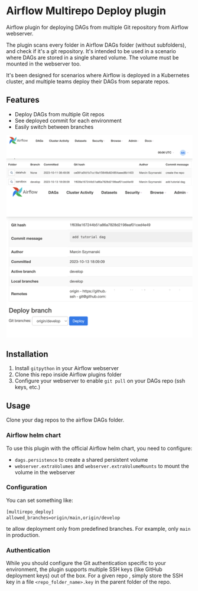 # Airflow Multirepo Deploy plugin

Airflow plugin for deploying DAGs from multiple Git repository from Airflow webserver.

The plugin scans every folder in Airflow DAGs folder (without subfolders),
and check if it's a git repository. It's intended to be used in a scenario where DAGs are
stored in a single shared volume. The volume must be mounted in the webserver too.

It's been designed for scenarios where Airflow is deployed in a Kubernetes cluster,
and multiple teams deploy their DAGs from separate repos.

## Features

* Deploy DAGs from multiple Git repos
* See deployed commit for each environment
* Easily switch between branches

![](images/repos.png)
![](images/deployment.png)

## Installation

1) Install `gitpython` in your Airflow webserver
2) Clone this repo inside Airflow plugins folder
3) Configure your webserver to enable `git pull` on your DAGs repo (ssh keys, etc.)

## Usage

Clone your dag repos to the airflow DAGs folder.

### Airflow helm chart

To use this plugin with the official Airflow helm chart, you need to configure:
* `dags.persistence` to create a shared persistent volume
* `webserver.extraVolumes` and `webserver.extraVolumeMounts` to mount the volume in the webserver

### Configuration
You can set something like:
```
[multirepo_deploy]
allowed_branches=origin/main,origin/develop
```
te allow deployment only from predefined branches. For example, only `main` in production.

### Authentication
While you should configure the Git authentication specific to your environment,
the plugin supports multiple SSH keys (like GitHub deployment keys) out of the box.
For a given repo , simply store the SSH key in a file `<repo_folder_name>.key`
in the parent folder of the repo.